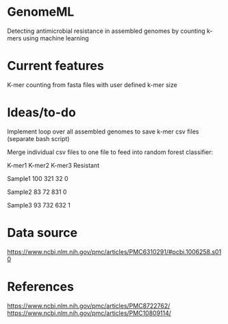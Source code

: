 # GenomeML
Detecting antimicrobial resistance in assembled genomes by counting k-mers using machine learning

# Current features
K-mer counting from fasta files with user defined k-mer size

# Ideas/to-do
Implement loop over all assembled genomes to save k-mer csv files (separate bash script)

Merge individual csv files to one file to feed into random forest classifier:

K-mer1	K-mer2	K-mer3	Resistant
	
Sample1 100	321	32	0

Sample2 83	72	831	0

Sample3 93	732	632	1

# Data source
https://www.ncbi.nlm.nih.gov/pmc/articles/PMC6310291/#pcbi.1006258.s010

# References 
https://www.ncbi.nlm.nih.gov/pmc/articles/PMC8722762/
https://www.ncbi.nlm.nih.gov/pmc/articles/PMC10809114/

